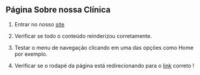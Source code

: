 ## Página Sobre nossa Clínica

1. Entrar no nosso [site](https://site-clinica-veterinaria.vercel.app/about.html)

2. Verificar se todo o conteúdo reinderizou corretamente.

3. Testar o menu de navegação clicando em uma das opções como Home por exemplo.

4. Verificar se o rodapé da página está redirecionando para o [link](https://hrnsoftwares.com/) correto !